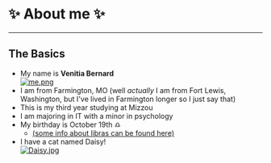# :sparkles: About me :sparkles:
---
## The Basics
- My name is **Venitia Bernard**  
[![me.png](https://i.postimg.cc/wjgDSXNj/me.png)](https://postimg.cc/KRpKTgQ6)
- I am from Farmington, MO (well _actually_ I am from Fort Lewis, Washington, but I've lived in Farmington longer so I just say that)
- This is my third year studying at Mizzou
- I am majoring in IT with a minor in psychology
- My birthday is October 19th :libra:  
    - [(some info about libras can be found here)](https://www.allure.com/story/libra-zodiac-sign-personality-traits)  
- I have a cat named Daisy!  
[![Daisy.jpg](https://i.postimg.cc/hhWCRk0z/Daisy.jpg)](https://postimg.cc/sGmPp0qs)
